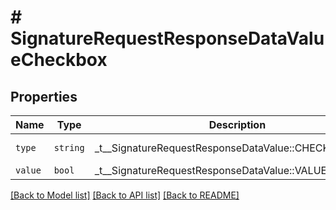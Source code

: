 # # SignatureRequestResponseDataValueCheckbox



## Properties

Name | Type | Description | Notes
------------ | ------------- | ------------- | -------------
| `type` | ```string``` |  _t__SignatureRequestResponseDataValue::CHECKBOX_TYPE  |  [default to 'checkbox'] |
| `value` | ```bool``` |  _t__SignatureRequestResponseDataValue::VALUE  |  |

[[Back to Model list]](../../README.md#models) [[Back to API list]](../../README.md#endpoints) [[Back to README]](../../README.md)
